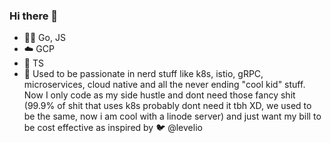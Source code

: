 ### Hi there 👋

<!--
**internpoon/internpoon** is a ✨ _special_ ✨ repository because its `README.md` (this file) appears on your GitHub profile.

Here are some ideas to get you started:

- 🔭 I’m currently working on ...
- 🌱 I’m currently learning ...
- 👯 I’m looking to collaborate on ...
- 🤔 I’m looking for help with ...
- 💬 Ask me about ...
- 📫 How to reach me: ...
- 😄 Pronouns: ...
- ⚡ Fun fact: ...
-->
- ✍🏻 Go, JS
- ☁️ GCP
- 🤮 TS
- 🤔 Used to be passionate in nerd stuff like k8s, istio, gRPC, microservices, cloud native and all the never ending "cool kid" stuff. Now I only code as my side hustle and dont need those fancy shit (99.9% of shit that uses k8s probably dont need it tbh XD, we used to be the same, now i am cool with a linode server) and just want my bill to be cost effective as inspired by 🐦 @levelio
